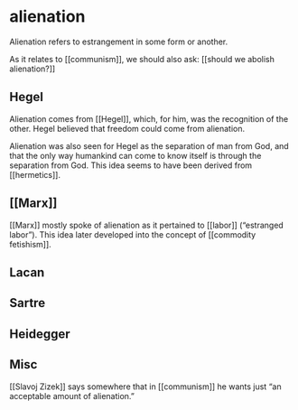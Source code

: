 # alienation

Alienation refers to estrangement in some form or another.

As it relates to [[communism]], we should also ask: [[should we abolish alienation?]]


## Hegel

Alienation comes from [[Hegel]], which, for him, was the recognition of the other. Hegel believed that freedom could come from alienation.

Alienation was also seen for Hegel as the separation of man from God, and that the only way humankind can come to know itself is through the separation from God. This idea seems to have been derived from [[hermetics]].


## [[Marx]]

[[Marx]] mostly spoke of alienation as it pertained to [[labor]] (&ldquo;estranged labor&rdquo;). This idea later developed into the concept of [[commodity fetishism]].


## Lacan


## Sartre


## Heidegger


## Misc

[[Slavoj Zizek]] says somewhere that in [[communism]] he wants just &ldquo;an acceptable amount of alienation.&rdquo;

